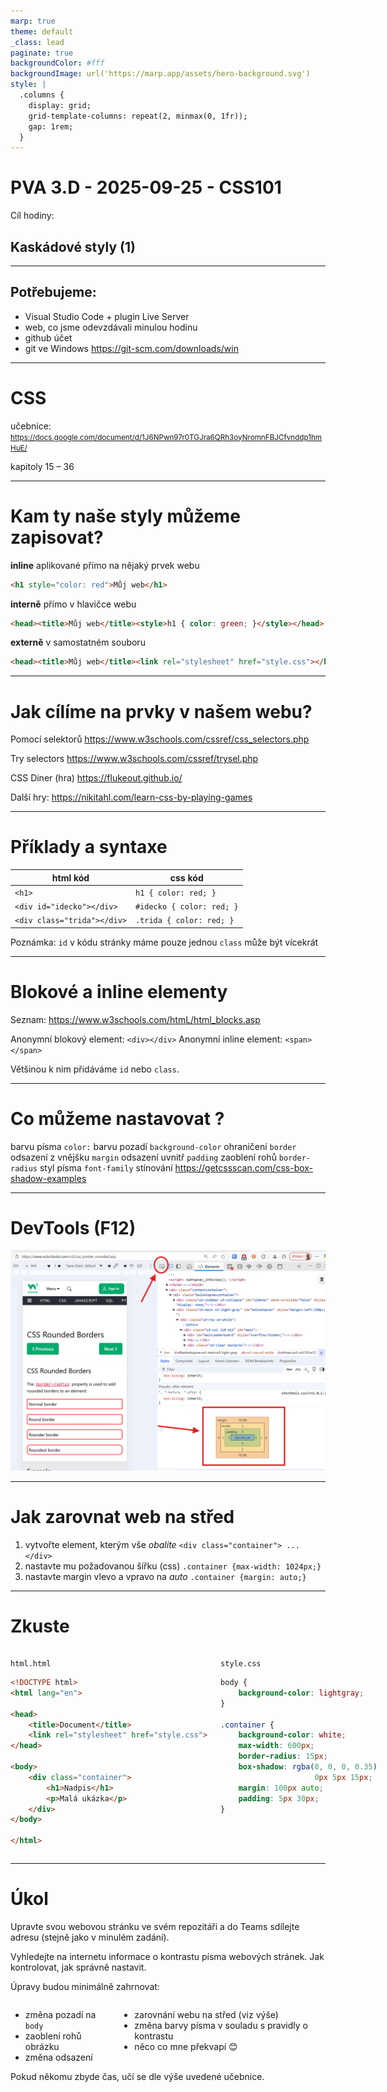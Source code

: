 ```yaml
---
marp: true
theme: default
_class: lead
paginate: true
backgroundColor: #fff
backgroundImage: url('https://marp.app/assets/hero-background.svg')
style: |
  .columns {
    display: grid;
    grid-template-columns: repeat(2, minmax(0, 1fr));
    gap: 1rem;
  }
---
```


# PVA 3.D - 2025-09-25 - CSS101

Cíl hodiny:

## Kaskádové styly (1)

---
## Potřebujeme:

- Visual Studio Code + plugin Live Server
- web, co jsme odevzdávali minulou hodinu
- github účet
- git ve Windows https://git-scm.com/downloads/win

---

# CSS

učebnice: <small> https://docs.google.com/document/d/1J6NPwn97r0TGJra6QRh3oyNromnFBJCfvnddp1hmHuE/ </small>

kapitoly 15  &ndash; 36

---

# Kam ty naše styly můžeme zapisovat?

**inline** aplikované přímo na nějaký prvek webu
```html
<h1 style="color: red">Můj web</h1>
```
**interně** přímo v hlavičce webu
```html
<head><title>Můj web</title><style>h1 { color: green; }</style></head>
```
**externě** v samostatném souboru 
```html
<head><title>Můj web</title><link rel="stylesheet" href="style.css"></head>
```

---

# Jak cílíme na prvky v našem webu?

Pomocí selektorů https://www.w3schools.com/cssref/css_selectors.php

Try selectors https://www.w3schools.com/cssref/trysel.php

CSS Diner (hra) https://flukeout.github.io/

Další hry: https://nikitahl.com/learn-css-by-playing-games

---

# Příklady a syntaxe

html kód | css kód
------| -----
`<h1>` | `h1 { color: red; }`
`<div id="idecko"></div>` | `#idecko { color: red; }`
`<div class="trida"></div>` | `.trida { color: red; }`

Poznámka: 
`id` v kódu stránky máme pouze jednou
`class` může být vícekrát

---

# Blokové a inline elementy

Seznam: https://www.w3schools.com/htmL/html_blocks.asp

Anonymní blokový element: `<div></div>`
Anonymní inline element: `<span></span>`

Většinou k nim přidáváme `id` nebo `class`.

---

# Co můžeme nastavovat ?

barvu písma `color:`
barvu pozadí `background-color`
ohraničení `border`
odsazení z vnějšku `margin`
odsazení uvnitř `padding`
zaoblení rohů `border-radius`
styl písma `font-family`
stínování https://getcssscan.com/css-box-shadow-examples

---

# DevTools (F12)

![height:600px](img/css1.png)

---

# Jak zarovnat web na střed

1. vytvořte element, kterým vše *obalíte* `<div class="container"> ... </div>`
2. nastavte mu požadovanou šířku (css) `.container {max-width: 1024px;}`
3. nastavte margin vlevo a vpravo na *auto* `.container {margin: auto;}`

---

# Zkuste

<div class="columns">
<div>

`html.html`

```html
<!DOCTYPE html>
<html lang="en">

<head>
    <title>Document</title>
    <link rel="stylesheet" href="style.css">
</head>

<body>
    <div class="container">
        <h1>Nadpis</h1>
        <p>Malá ukázka</p>
    </div>
</body>

</html>
```
</div><div>

`style.css`

```css
body {
    background-color: lightgray;
}

.container {
    background-color: white;
    max-width: 600px;
    border-radius: 15px;
    box-shadow: rgba(0, 0, 0, 0.35)
                     0px 5px 15px;
    margin: 100px auto;
    padding: 5px 30px;
}
```

</div></div>

--- 

# Úkol

Upravte svou webovou stránku ve svém repozitáři a do Teams sdílejte adresu (stejně jako v minulém zadání).

Vyhledejte na internetu informace o kontrastu písma webových stránek. Jak kontrolovat, jak správně nastavit.

Úpravy budou minimálně zahrnovat:
<div class="columns">
<div>

- změna pozadí na `body`
- zaoblení rohů obrázku
- změna odsazení
</div><div>

- zarovnání webu na střed (viz výše)
- změna barvy písma v souladu s pravidly o kontrastu
- něco co mne překvapí 😊

</div></div>
Pokud někomu zbyde čas, učí se dle výše uvedené učebnice.</small>